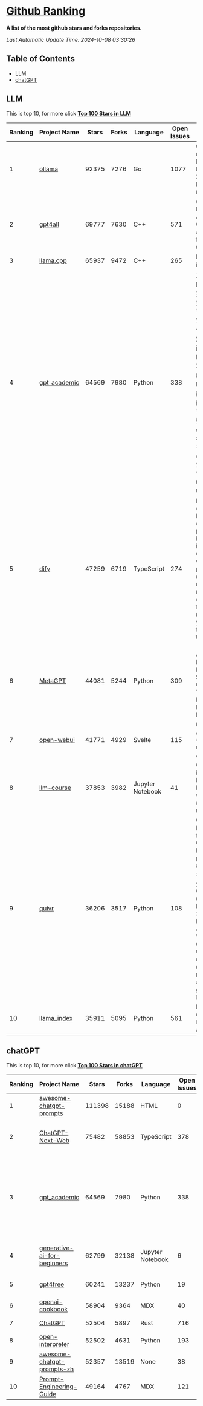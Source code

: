 [Github Ranking](./README.md)
==========

**A list of the most github stars and forks repositories.**

*Last Automatic Update Time: 2024-10-08 03:30:26*

## Table of Contents
 * [LLM](#LLM)
 * [chatGPT](#chatGPT)

## LLM

This is top 10, for more click **[Top 100 Stars in LLM](Top100/LLM.md)**

| Ranking | Project Name | Stars | Forks | Language | Open Issues | Description | Last Commit |
| ------- | ------------ | ----- | ----- | -------- | ----------- | ----------- | ----------- |
| 1 | [ollama](https://github.com/ollama/ollama) | 92375 | 7276 | Go | 1077 | Get up and running with Llama 3.2, Mistral, Gemma 2, and other large language models. | 2024-10-08T01:16:56Z |
| 2 | [gpt4all](https://github.com/nomic-ai/gpt4all) | 69777 | 7630 | C++ | 571 | GPT4All: Run Local LLMs on Any Device. Open-source and available for commercial use. | 2024-10-07T23:13:01Z |
| 3 | [llama.cpp](https://github.com/ggerganov/llama.cpp) | 65937 | 9472 | C++ | 265 | LLM inference in C/C++ | 2024-10-07T21:46:33Z |
| 4 | [gpt_academic](https://github.com/binary-husky/gpt_academic) | 64569 | 7980 | Python | 338 | 为GPT/GLM等LLM大语言模型提供实用化交互接口，特别优化论文阅读/润色/写作体验，模块化设计，支持自定义快捷按钮&函数插件，支持Python和C++等项目剖析&自译解功能，PDF/LaTex论文翻译&总结功能，支持并行问询多种LLM模型，支持chatglm3等本地模型。接入通义千问, deepseekcoder, 讯飞星火, 文心一言, llama2, rwkv, claude2, moss等。 | 2024-10-07T05:20:55Z |
| 5 | [dify](https://github.com/langgenius/dify) | 47259 | 6719 | TypeScript | 274 | Dify is an open-source LLM app development platform. Dify's intuitive interface combines AI workflow, RAG pipeline, agent capabilities, model management, observability features and more, letting you quickly go from prototype to production. | 2024-10-08T03:22:36Z |
| 6 | [MetaGPT](https://github.com/geekan/MetaGPT) | 44081 | 5244 | Python | 309 | 🌟 The Multi-Agent Framework: First AI Software Company, Towards Natural Language Programming | 2024-09-29T07:38:02Z |
| 7 | [open-webui](https://github.com/open-webui/open-webui) | 41771 | 4929 | Svelte | 115 | User-friendly AI Interface (Supports Ollama, OpenAI API, ...) | 2024-10-08T03:14:45Z |
| 8 | [llm-course](https://github.com/mlabonne/llm-course) | 37853 | 3982 | Jupyter Notebook | 41 | Course to get into Large Language Models (LLMs) with roadmaps and Colab notebooks. | 2024-07-28T22:17:43Z |
| 9 | [quivr](https://github.com/QuivrHQ/quivr) | 36206 | 3517 | Python | 108 | Open-source RAG Framework for building GenAI Second Brains 🧠  Build productivity assistant (RAG) ⚡️🤖 Chat with your docs (PDF, CSV, ...)  & apps using Langchain, GPT 3.5 / 4 turbo, Private, Anthropic, VertexAI, Ollama, LLMs, Groq  that you can share with users !  Efficient retrieval augmented generation framework | 2024-10-07T18:01:28Z |
| 10 | [llama_index](https://github.com/run-llama/llama_index) | 35911 | 5095 | Python | 561 | LlamaIndex is a data framework for your LLM applications | 2024-10-08T00:21:35Z |


## chatGPT

This is top 10, for more click **[Top 100 Stars in chatGPT](Top100/chatGPT.md)**

| Ranking | Project Name | Stars | Forks | Language | Open Issues | Description | Last Commit |
| ------- | ------------ | ----- | ----- | -------- | ----------- | ----------- | ----------- |
| 1 | [awesome-chatgpt-prompts](https://github.com/f/awesome-chatgpt-prompts) | 111398 | 15188 | HTML | 0 | This repo includes ChatGPT prompt curation to use ChatGPT better. | 2024-09-26T13:36:47Z |
| 2 | [ChatGPT-Next-Web](https://github.com/ChatGPTNextWeb/ChatGPT-Next-Web) | 75482 | 58853 | TypeScript | 378 | A cross-platform ChatGPT/Gemini UI (Web / PWA / Linux / Win / MacOS). 一键拥有你自己的跨平台 ChatGPT/Gemini 应用。 | 2024-10-07T10:32:45Z |
| 3 | [gpt_academic](https://github.com/binary-husky/gpt_academic) | 64569 | 7980 | Python | 338 | 为GPT/GLM等LLM大语言模型提供实用化交互接口，特别优化论文阅读/润色/写作体验，模块化设计，支持自定义快捷按钮&函数插件，支持Python和C++等项目剖析&自译解功能，PDF/LaTex论文翻译&总结功能，支持并行问询多种LLM模型，支持chatglm3等本地模型。接入通义千问, deepseekcoder, 讯飞星火, 文心一言, llama2, rwkv, claude2, moss等。 | 2024-10-07T05:20:55Z |
| 4 | [generative-ai-for-beginners](https://github.com/microsoft/generative-ai-for-beginners) | 62799 | 32138 | Jupyter Notebook | 6 | 21 Lessons, Get Started Building with Generative AI  🔗 https://microsoft.github.io/generative-ai-for-beginners/ | 2024-10-07T16:44:00Z |
| 5 | [gpt4free](https://github.com/xtekky/gpt4free) | 60241 | 13237 | Python | 19 | The official gpt4free repository \| various collection of powerful language models | 2024-10-03T11:21:41Z |
| 6 | [openai-cookbook](https://github.com/openai/openai-cookbook) | 58904 | 9364 | MDX | 40 | Examples and guides for using the OpenAI API | 2024-10-07T21:44:31Z |
| 7 | [ChatGPT](https://github.com/lencx/ChatGPT) | 52504 | 5897 | Rust | 716 | 🔮 ChatGPT Desktop Application (Mac, Windows and Linux) | 2024-08-29T17:58:11Z |
| 8 | [open-interpreter](https://github.com/OpenInterpreter/open-interpreter) | 52502 | 4631 | Python | 193 | A natural language interface for computers | 2024-09-26T07:13:34Z |
| 9 | [awesome-chatgpt-prompts-zh](https://github.com/PlexPt/awesome-chatgpt-prompts-zh) | 52357 | 13519 | None | 38 | ChatGPT 中文调教指南。各种场景使用指南。学习怎么让它听你的话。 | 2024-07-30T11:43:23Z |
| 10 | [Prompt-Engineering-Guide](https://github.com/dair-ai/Prompt-Engineering-Guide) | 49164 | 4767 | MDX | 121 | 🐙 Guides, papers, lecture, notebooks and resources for prompt engineering | 2024-09-19T20:28:14Z |

